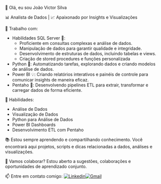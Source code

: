 👋 Olá, eu sou João Victor Silva

📊 Analista de Dados | 📈 Apaixonado por Insights e Visualizações

💼 Trabalho com:
- Habilidades SQL Server 💾:
  - Proficiente em consultas complexas e análise de dados.
  - Manipulação de dados para garantir qualidade e integridade.
  - Desenvolvimento de estruturas de dados, incluindo tabelas e views.
  - Criação de stored procedures e funções personalizada
- Python 🐍: Automatizando tarefas, explorando dados e criando modelos de análise de dados.
- Power BI 💡: Criando relatórios interativos e painéis de controle para comunicar insights de maneira eficaz.
- Pentaho 🔄: Desenvolvendo pipelines ETL para extrair, transformar e carregar dados de forma eficiente.

🌟 Habilidades:
- Análise de Dados
- Visualização de Dados
- Python para Análise de Dados
- Power BI Dashboards
- Desenvolvimento ETL com Pentaho

📚 Estou sempre aprendendo e compartilhando conhecimento. Você encontrará aqui projetos, scripts e dicas relacionadas a dados, análises e visualizações.

🤝 Vamos colaborar? Estou aberto a sugestões, colaborações e oportunidades de aprendizado conjunto.

📫 Entre em contato comigo:
[![Linkedin](https://img.shields.io/badge/LinkedIn-0077B5?style=for-the-badge&logo=linkedin&logoColor=white)](https://www.linkedin.com/in/joaovictorsilva8903/)[![Gmail](https://img.shields.io/badge/Gmail-D14836?style=for-the-badge&logo=gmail&logoColor=white)](joaovictor8903@gmail.com)
